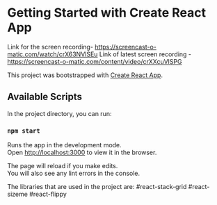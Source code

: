 # Getting Started with Create React App

Link for the screen recording- https://screencast-o-matic.com/watch/crX63NVlSEu
Link of latest screen recording - https://screencast-o-matic.com/content/video/crXXcuVlSPG

This project was bootstrapped with [Create React App](https://github.com/facebook/create-react-app).

## Available Scripts

In the project directory, you can run:

### `npm start`

Runs the app in the development mode.\
Open [http://localhost:3000](http://localhost:3000) to view it in the browser.

The page will reload if you make edits.\
You will also see any lint errors in the console.

The libraries that are used in the project are:
#react-stack-grid
#react-sizeme
#react-flippy

